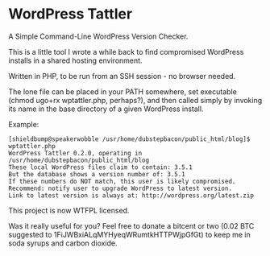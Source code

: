 # WordPress Tattler #

A Simple Command-Line WordPress Version Checker.

This is a little tool I wrote a while back to find compromised WordPress installs in a shared hosting environment. 

Written in PHP, to be run from an SSH session - no browser needed.

The lone file can be placed in your PATH somewhere, set executable (chmod ugo+rx wptattler.php, perhaps?), and then called simply by invoking its name in the base directory of a given WordPress install.

Example:

    [shieldbump@speakerwobble /usr/home/dubstepbacon/public_html/blog]$ wptattler.php
    WordPress Tattler 0.2.0, operating in /usr/home/dubstepbacon/public_html/blog
    These local WordPress files claim to contain: 3.5.1
    But the database shows a version number of: 3.5.1
    If these numbers do NOT match, this user is likely compromised. 
    Recommend: notify user to upgrade WordPress to latest version. 
    Link to latest version is always at: http://wordpress.org/latest.zip
	
This project is now WTFPL licensed.

Was it really useful for you?
Feel free to donate a bitcent or two (0.02 BTC suggested to 1FiJWBxiALqMYHyeqWRumtkHTTPWjpGfGt) to keep me in soda syrups and carbon dioxide.
